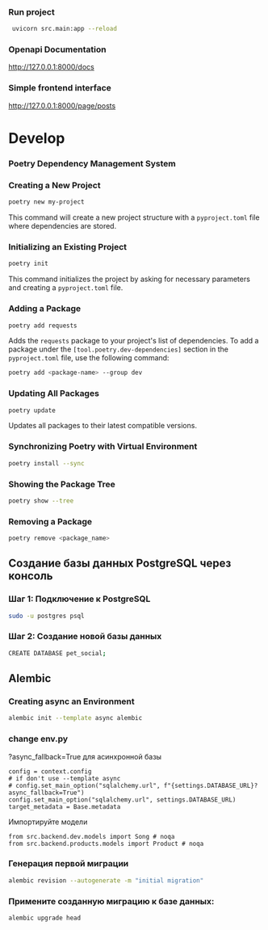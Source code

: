 ### Run project
```bash
 uvicorn src.main:app --reload
```

### Openapi Documentation
http://127.0.0.1:8000/docs


### Simple frontend interface
http://127.0.0.1:8000/page/posts

# Develop
### Poetry Dependency Management System
### Creating a New Project

```bash
poetry new my-project
```
This command will create a new project structure with a `pyproject.toml` file where dependencies are stored.

### Initializing an Existing Project
```bash
poetry init
```

This command initializes the project by asking for necessary parameters and creating a `pyproject.toml` file.

### Adding a Package
```bash
poetry add requests
```
Adds the `requests` package to your project's list of dependencies.
To add a package under the `[tool.poetry.dev-dependencies]` section in the `pyproject.toml` file, use the following command:
```bash
poetry add <package-name> --group dev
```
### Updating All Packages
```bash
poetry update
```
Updates all packages to their latest compatible versions.

### Synchronizing Poetry with Virtual Environment
```bash
poetry install --sync
```
### Showing the Package Tree
```bash
poetry show --tree
```
### Removing a Package
```bash
poetry remove <package_name>
```


## Создание базы данных PostgreSQL через консоль 

### Шаг 1: Подключение к PostgreSQL
```bash
sudo -u postgres psql
```

### Шаг 2: Создание новой базы данных
```bash
CREATE DATABASE pet_social;
```


## Alembic

### Creating async an Environment
```bash
alembic init --template async alembic
```

### change env.py
?async_fallback=True для асинхронной базы
```
config = context.config
# if don't use --template async
# config.set_main_option("sqlalchemy.url", f"{settings.DATABASE_URL}?async_fallback=True")
config.set_main_option("sqlalchemy.url", settings.DATABASE_URL)
target_metadata = Base.metadata
```
Импортируйте модели
```
from src.backend.dev.models import Song # noqa
from src.backend.products.models import Product # noqa
```

### Генерация первой миграции
```bash
alembic revision --autogenerate -m "initial migration"
```

### Примените созданную миграцию к базе данных:
```bash
alembic upgrade head
```
